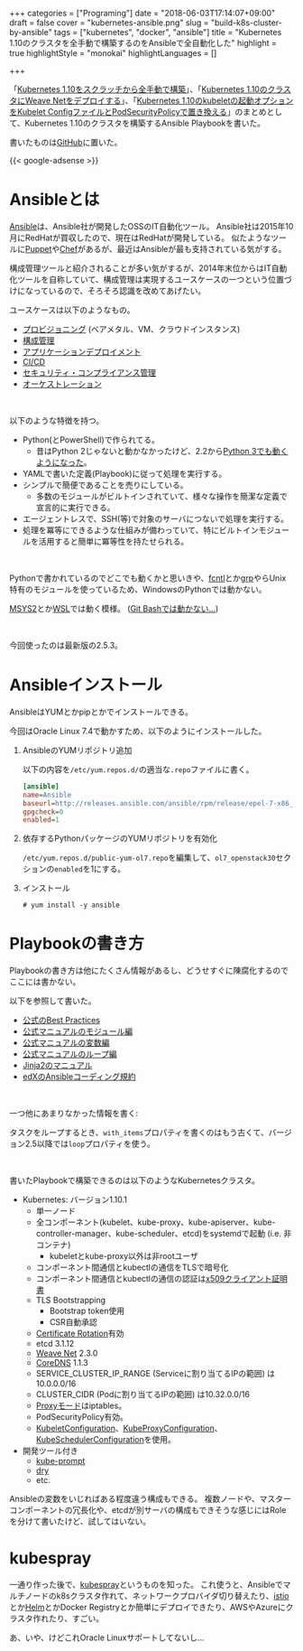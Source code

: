 +++
categories = ["Programing"]
date = "2018-06-03T17:14:07+09:00"
draft = false
cover = "kubernetes-ansible.png"
slug = "build-k8s-cluster-by-ansible"
tags = ["kubernetes", "docker", "ansible"]
title = "Kubernetes 1.10のクラスタを全手動で構築するのをAnsibleで全自動化した"
highlight = true
highlightStyle = "monokai"
highlightLanguages = []

+++

「[Kubernetes 1.10をスクラッチから全手動で構築](https://www.kaitoy.xyz/2018/04/17/kubernetes110-from-scratch/)」、「[Kubernetes 1.10のクラスタにWeave Netをデプロイする](https://www.kaitoy.xyz/2018/05/04/kubernetes-with-weave-net/)」、「[Kubernetes 1.10のkubeletの起動オプションをKubelet ConfigファイルとPodSecurityPolicyで置き換える](https://www.kaitoy.xyz/2018/05/05/kubernetes-kubelet-config-and-pod-sec-policy/)」のまとめとして、Kubernetes 1.10のクラスタを構築するAnsible Playbookを書いた。

書いたものは[GitHub](https://github.com/kaitoy/ansible-k8s)に置いた。

<!--more-->

{{< google-adsense >}}

# Ansibleとは

[Ansible](https://www.ansible.com/)は、Ansible社が開発したOSSのIT自動化ツール。
Ansible社は2015年10月にRedHatが買収したので、現在はRedHatが開発している。
似たようなツールに[Puppet](https://puppet.com/)や[Chef](https://www.chef.io/)があるが、最近はAnsibleが最も支持されている気がする。

構成管理ツールと紹介されることが多い気がするが、2014年末位からはIT自動化ツールを自称していて、構成管理は実現するユースケースの一つという位置づけになっているので、そろそろ認識を改めてあげたい。

ユースケースは以下のようなもの。

* [プロビジョニング](https://www.ansible.com/use-cases/provisioning) (ベアメタル、VM、クラウドインスタンス)
* [構成管理](https://www.ansible.com/use-cases/configuration-management)
* [アプリケーションデプロイメント](https://www.ansible.com/use-cases/application-deployment)
* [CI/CD](https://www.ansible.com/use-cases/continuous-delivery)
* [セキュリティ・コンプライアンス管理](https://www.ansible.com/use-cases/security-and-compliance)
* [オーケストレーション](https://www.ansible.com/use-cases/orchestration)

<br>

以下のような特徴を持つ。

* Python(とPowerShell)で作られてる。
    * 昔はPython 2じゃないと動かなかったけど、2.2から[Python 3でも動くようになった](https://docs.ansible.com/ansible/2.3/python_3_support.html)。
* YAMLで書いた定義(Playbook)に従って処理を実行する。
* シンプルで簡便であることを売りにしている。
    * 多数のモジュールがビルトインされていて、様々な操作を簡潔な定義で宣言的に実行できる。
* エージェントレスで、SSH(等)で対象のサーバにつないで処理を実行する。
* 処理を冪等にできるような仕組みが備わっていて、特にビルトインモジュールを活用すると簡単に冪等性を持たせられる。

<br>

Pythonで書かれているのでどこでも動くかと思いきや、[fcntl](https://docs.python.jp/3/library/fcntl.html)とか[grp](https://docs.python.jp/3/library/grp.html)やらUnix特有のモジュールを使っているため、WindowsのPythonでは動かない。

[MSYS2](http://kzlog.picoaccel.com/post-935/)とか[WSL](https://qiita.com/comefigo/items/f2b42c22e903f43e136e)では動く模様。
([Git Bashでは動かない…](https://superuser.com/questions/1255634/install-ansible-in-windows-using-git-bash))

<br>

今回使ったのは最新版の2.5.3。

# Ansibleインストール

AnsibleはYUMとかpipとかでインストールできる。

今回はOracle Linux 7.4で動かすため、以下のようにインストールした。

1. AnsibleのYUMリポジトリ追加

    以下の内容を`/etc/yum.repos.d/`の適当な`.repo`ファイルに書く。

    ```ini
    [ansible]
    name=Ansible
    baseurl=http://releases.ansible.com/ansible/rpm/release/epel-7-x86_64/
    gpgcheck=0
    enabled=1
    ```

2. 依存するPythonパッケージのYUMリポジトリを有効化

    `/etc/yum.repos.d/public-yum-ol7.repo`を編集して、`ol7_openstack30`セクションの`enabled`を1にする。

3. インストール

    ```console
    # yum install -y ansible
    ```

# Playbookの書き方

Playbookの書き方は他にたくさん情報があるし、どうせすぐに陳腐化するのでここには書かない。

以下を参照して書いた。

* [公式のBest Practices](http://docs.ansible.com/ansible/latest/user_guide/playbooks_best_practices.html#how-to-differentiate-staging-vs-production)
* [公式マニュアルのモジュール編](http://docs.ansible.com/ansible/latest/modules/modules_by_category.html)
* [公式マニュアルの変数編](http://docs.ansible.com/ansible/latest/user_guide/playbooks_variables.html)
* [公式マニュアルのループ編](http://docs.ansible.com/ansible/latest/user_guide/playbooks_loops.html)
* [Jinja2のマニュアル](http://jinja.pocoo.org/docs/2.10/)
* [edXのAnsibleコーディング規約](https://openedx.atlassian.net/wiki/spaces/OpenOPS/pages/26837527/Ansible+Code+Conventions)

<br>

一つ他にあまりなかった情報を書く:

タスクをループするとき、`with_items`プロパティを書くのはもう古くて、バージョン2.5以降では`loop`プロパティを使う。

<br>

書いたPlaybookで構築できるのは以下のようなKubernetesクラスタ。

* Kubernetes: バージョン1.10.1
    * 単一ノード
    * 全コンポーネント(kubelet、kube-proxy、kube-apiserver、kube-controller-manager、kube-scheduler、etcd)をsystemdで起動 (i.e. 非コンテナ)
        * kubeletとkube-proxy以外は非rootユーザ
    * コンポーネント間通信とkubectlの通信をTLSで暗号化
    * コンポーネント間通信とkubectlの通信の認証は[x509クライアント証明書](https://kubernetes.io/docs/admin/authentication/#x509-client-certs)
    * TLS Bootstrapping
        * Bootstrap token使用
        * CSR自動承認
    * [Certificate Rotation](https://kubernetes.io/docs/tasks/tls/certificate-rotation/)有効
    * etcd 3.1.12
    * [Weave Net](https://www.weave.works/oss/net/) 2.3.0
    * [CoreDNS](https://github.com/coredns/coredns) 1.1.3
    * SERVICE_CLUSTER_IP_RANGE (Serviceに割り当てるIPの範囲) は10.0.0.0/16
    * CLUSTER_CIDR (Podに割り当てるIPの範囲) は10.32.0.0/16
    * [Proxyモード](https://kubernetes.io/docs/concepts/services-networking/service/#virtual-ips-and-service-proxies)はiptables。
    * PodSecurityPolicy有効。
    * [KubeletConfiguration](https://kubernetes.io/docs/tasks/administer-cluster/kubelet-config-file/ )、[KubeProxyConfiguration](https://github.com/kubernetes/kubernetes/blob/master/pkg/proxy/apis/kubeproxyconfig/v1alpha1/types.go)、[KubeSchedulerConfiguration](https://github.com/kubernetes/kubernetes/blob/master/pkg/apis/componentconfig/v1alpha1/types.go)を使用。
* 開発ツール付き
    * [kube-prompt](https://github.com/c-bata/kube-prompt)
    * [dry](https://github.com/moncho/dry)
    * etc.

Ansibleの変数をいじればある程度違う構成もできる。
複数ノードや、マスターコンポーネントの冗長化や、etcdが別サーバの構成もできそうな感じにはRoleを分けて書いたけど、試してはいない。

# kubespray

一通り作った後で、[kubespray](https://github.com/kubernetes-incubator/kubespray)というものを知った。
これ使うと、Ansibleでマルチノードのk8sクラスタ作れて、ネットワークプロバイダ切り替えたり、[istio](https://istio.io/)とか[Helm](https://helm.sh/)とかDocker Registryとか簡単にデプロイできたり、AWSやAzureにクラスタ作れたり、すごい。

あ、いや、けどこれOracle Linuxサポートしてないし…

